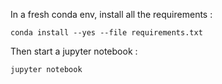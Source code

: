 In a fresh conda env, install all the requirements :
```
conda install --yes --file requirements.txt
```

Then start a jupyter notebook :
```
jupyter notebook
```
